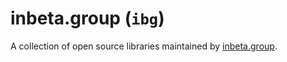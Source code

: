 # inbeta.group (`ibg`)

A collection of open source libraries maintained by [inbeta.group](https://inbeta.group).
